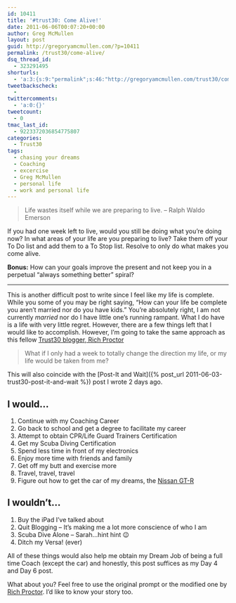 ```yaml
---
id: 10411
title: '#trust30: Come Alive!'
date: 2011-06-06T00:07:20+00:00
author: Greg McMullen
layout: post
guid: http://gregoryamcmullen.com/?p=10411
permalink: /trust30/come-alive/
dsq_thread_id:
  - 323291495
shorturls:
  - 'a:3:{s:9:"permalink";s:46:"http://gregoryamcmullen.com/trust30/come-alive";s:7:"tinyurl";s:26:"http://tinyurl.com/3n479ay";s:4:"isgd";s:19:"http://is.gd/bOFRhL";}'
tweetbackscheck:
  - 
twittercomments:
  - 'a:0:{}'
tweetcount:
  - 0
tmac_last_id:
  - 9223372036854775807
categories:
  - Trust30
tags:
  - chasing your dreams
  - Coaching
  - excercise
  - Greg McMullen
  - personal life
  - work and personal life
---
```

> Life wastes itself while we are preparing to live. – Ralph Waldo Emerson

If you had one week left to live, would you still be doing what you’re doing now? In what areas of your life are you preparing to live? Take them off your To Do list and add them to a To Stop list. Resolve to only do what makes you come alive.

**Bonus:** How can your goals improve the present and not keep you in a perpetual “always something better” spiral?

---

This is another difficult post to write since I feel like my life is complete. While you some of you may be right saying, “How can your life be complete you aren’t married nor do you have kids.” You’re absolutely right, I am not currently _married_ nor do I have little one’s running rampant. What I do have is a life with very little regret. However, there are a few things left that I would like to accomplish. However, I’m going to take the same approach as this fellow [Trust30 blogger, Rich Proctor](http://www.richproctor.com/2011/06/trust30-come-alive.html?spref=tw)

> What if I only had a week to totally change the direction my life, or my life would be taken from me?

This will also coincide with the [Post-It and Wait]({% post_url 2011-06-03-trust30-post-it-and-wait %}) post I wrote 2 days ago.

## I would…

  1. Continue with my Coaching Career
  2. Go back to school and get a degree to facilitate my career
  3. Attempt to obtain CPR/Life Guard Trainers Certification
  4. Get my Scuba Diving Certification
  5. Spend less time in front of my electronics
  6. Enjoy more time with friends and family
  7. Get off my butt and exercise more
  8. Travel, travel, travel
  9. Figure out how to get the car of my dreams, the [Nissan GT-R](http://ow.ly/5aGd7)

## I wouldn’t…

  1. Buy the iPad I’ve talked about
  2. Quit Blogging – It’s making me a lot more conscience of who I am
  3. Scuba Dive Alone &#8211; Sarah…hint hint 😉
  4. Ditch my Versa! (ever)

All of these things would also help me obtain my Dream Job of being a full time Coach (except the car) and honestly, this post suffices as my Day 4 and Day 6 post.</p> 

What about you? Feel free to use the original prompt or the modified one by [Rich Proctor](http://www.richproctor.com/). I’d like to know your story too.